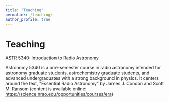 ```yaml
---
title: "Teaching"
permalink: /teaching/
author_profile: true
---
```


Teaching
======

ASTR 5340: Introduction to Radio Astronomy

Astronomy 5340 is a one-semester course in radio astronomy intended for astronomy graduate
students, astrochemistry graduate students, and advanced undergraduates with a strong
background in physics. It centers around the text, "Essential Radio Astronomy" by James J. Condon and Scott M. Ransom (content is available online: https://science.nrao.edu/opportunities/courses/era)




